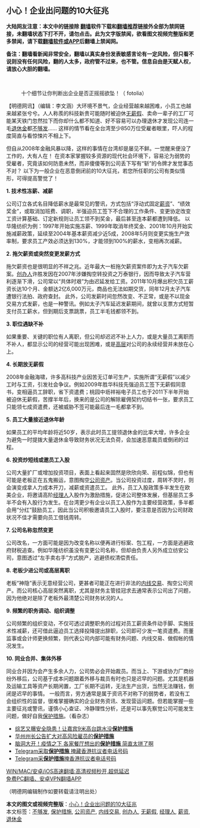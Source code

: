  <h2>小心！企业出问题的10大征兆</h2> <p class="notice"><b>大陆网友注意：本文中的链接除 <a href="https://github.com/bannedbook/fanqiang" >翻墙</a>软件下载和<a href="https://github.com/killgcd/justmysocks/blob/master/README.md">翻墙推荐</a>链接外全部为禁网链接，未翻墙状态下打不开，请勿点击。此为文字版禁闻，欲看图文视频完整版和更多禁闻，请下载<a href="https://github.com/bannedbook/fanqiang">翻墙软件或APP</a>后翻墙上禁闻网。</p><p>备注：翻墙看新闻非常安全，翻墙以真实身份发表敏感言论有一定风险，但只看不说则没有任何风险，翻的人太多，政府管不过来，也不管。信息自由是天赋人权，请放心大胆的翻墙。</b></p>  <div class="entry"> <br /> <figure><a href="https://i0.wp.com/upload-images-bucket-v64rleca837do.s3.eu-west-1.amazonaws.com/wp-content/uploads/2021/04/06100533/%E6%9C%AA%E6%A0%87%E9%A2%98-1-29.jpg?fit=860%2C484&#038;ssl=1" data-caption="十个细节让你判断出企业是否正摇摇欲坠！（ fotolia）"></a><figcaption class="wp-caption-text">十个细节让你判断出企业是否正摇摇欲坠！（ fotolia）</figcaption></figure> <p>【明德网讯】（编辑：李文涵）大环境不景气，企业经营越来越困难，小员工也越来越紧张兮兮。人人称羨的科技新贵可能随时被迫休<a href="https://www.bannedbook.org/bnews/tag/%E6%97%A0%E8%96%AA%E5%81%87/" class="st_tag internal_tag" rel="tag" title="标签 无薪假 下的日志">无薪假</a>、卖命一辈子的工厂可能某天铁门忽然拉下而你却什么都不知道、好不容易可以办理退休才发现公司连一毛<a href="https://www.bannedbook.org/bnews/tag/%E9%80%80%E4%BC%91%E9%87%91/" class="st_tag internal_tag" rel="tag" title="标签 退休金 下的日志">退休金</a>都<a href="https://www.bannedbook.org/bnews/tag/%E4%B8%8D%E5%A4%9F%E5%8F%91/" class="st_tag internal_tag" rel="tag" title="标签 不够发 下的日志">不够发</a>…… 这样的情节看在全台湾至少850万位受雇者眼里，吓人的程度简直与看惊悚片不相上下。</p> <p>但自从2008年金融风暴以降，这样的事情在台湾却是屡见不鲜。一觉醒来便没了工作的，大有人在！ 在资本家掌握较多资源的现代社会环境下，容易沦为弱势的受雇者，究竟该如何防患未然，而非傻傻等到公司丢下写有“斩”的令牌才发觉事态不对？ 以下为一般企业在恶意倒闭前的10大征兆，若您所任职的公司有类似情形，可得提高警觉了！</p> <p><strong>1. 技术性冻薪、减薪</strong></p> <p>公司订立各式名目降低薪水是最常见的警讯，方式包括“浮动式固定<a href="https://www.bannedbook.org/bnews/tag/%E8%96%AA%E8%B5%84/" class="st_tag internal_tag" rel="tag" title="标签 薪资 下的日志">薪资</a>”、“绩效奖金”，或取消加班费、调职，半强迫员工签下不合理的工作条件、变更协定改变工资计算基础、订定新规则让员工领不到奖金，最后甚至连本薪都遭到降低。 以华隆纺织为例：1997年开始实施冻薪、1999年取消年终奖金、2001年10月开始实施减薪政策，延续至2004年基本薪资减少近5成，2008年5月则变更实施生产效率制，要求员工产效必须达到130%，才能领到100%的薪水，变相再次减薪。</p> <p><strong>2. 拖欠薪资或突然变更发薪方式</strong></p> <p>拖欠薪资也是很明显的不祥之兆。近年最大一桩拖欠薪资案件即为太子汽车欠薪案。<a href="https://www.bannedbook.org/bnews/tag/%E5%88%9B%E5%8A%9E%E4%BA%BA/" class="st_tag internal_tag" rel="tag" title="标签 创办人 下的日志">创办人</a>许胜发因在2007年涉嫌掏空转投资之万泰银行，因而导致太子汽车营利逐渐下滑，公司常以“共体时艰”为由迟延发给工资。2011年10月爆出积欠员工薪资长达10个月、金额达2亿6,000万元，商品也无法如期交货，同年12月太子汽车遭银行法拍、政府查封。 此外，公司发薪时间忽然改变、不正常，或是不以现金交易方式发薪，也是一种警讯。例如太子汽车延迟发薪期间，就曾以支票方式短暂支付员工薪水，但到期后支票跳票，员工半毛钱都领不到。</p>  <p><strong>3. 职位遇缺不补</strong></p> <p>如果重要、关键的职位有人离职，但公司却迟迟不补上人力，或是大量员工离职而不补人，都显示公司的经营可能出现困难，或是<span class='wp_keywordlink_affiliate'><a href="https://www.bannedbook.org/bnews/ccpdope/" title="中共高层内幕" target="_blank">高层</a></span>对公司的永续经营并未放在心上。</p> <p><strong>4. 长期放无薪假</strong></p> <p>2008年金融海啸，许多高科技产业因苦无订单可生产，实施所谓“无薪假”以减少工时与工资，引发社会争议。例如2009年胜华科技先强迫员工签下无薪假同意书，变相逼员工辞职，省下资遣费；桃园中坜祥裕电子员工也于2011下半年开始被迫休无薪假，苦撑半年后，换来的是公司的解除雇佣契约切结书一张，要求员工只能领七成资遣费，还被威胁不签可能最后连一毛都拿不到。</p> <p><strong>5. 员工大量接近退休年龄</strong></p> <p>如果员工的平均年龄将近50岁，表示此时员工提领退休金的比率大增，许多企业为避免一时提拨大量退休金导致财务状况无法负荷，会加速恶意裁员或倒闭的过程。</p>  <p><strong>6. 投资炒短线或邀员工入股</strong></p> <p>公司大量扩厂或增加投资项目，表面上看起来固然是欣欣向荣、前程似锦，但也有可能是老板正在五鬼搬运，意图掏空<a href="https://www.bannedbook.org/bnews/tag/%E5%85%AC%E5%8F%B8%E8%B5%84%E4%BA%A7/" class="st_tag internal_tag" rel="tag" title="标签 公司资产 下的日志">公司资产</a>。当公司投资过度，周转不灵时，则会演变成拿人力成本开刀，减薪或资遣员工。 此外，员工入股政策多半发生在欧美企业，将邀请高阶<a href="https://www.bannedbook.org/bnews/tag/%E7%BB%8F%E7%90%86%E4%BA%BA/" class="st_tag internal_tag" rel="tag" title="标签 经理人 下的日志">经理人</a>入股作为激励措施，促进公司整体发展，但基层员工多半不会有入股行为发生。在台湾更少有企业以员工入股作为主要经营政策，多半都会用“分红”鼓励员工，因此当公司积极邀请员工入股时，要注意是否因为公司财政状况不佳才需要向员工借钱周转。</p> <p><strong>7. 公司名称忽然变更</strong></p> <p>公司改名，一方面可能是因为改变名称以便再进行标案、包工程，一方面是逃避政府财税追查。例如华隆纺织虽没有变更公司名称，但却由负责人另外成立纺安公司，意图透过“左手卖右手”方式脱产，逃避债权清偿责任。</p> <p><strong>8. 老板少进公司或高层离职</strong></p> <p>老板“神隐”表示无意经营公司，更甚者可能正在进行非法的<a href="https://www.bannedbook.org/bnews/tag/%E5%86%85%E7%BA%BF%E4%BA%A4%E6%98%93/" class="st_tag internal_tag" rel="tag" title="标签 内线交易 下的日志">内线交易</a>、掏空公司资产。而公司核心高层突然离职，尤其是财务主管挂冠求去通常表示公司出了问题，因为他绝对是除了老板外最清楚公司财务状况的人。</p>  <p><strong>9. 频繁的职务调动、组织调整</strong></p> <p>公司频繁的组织变动，不仅可透过调整职务的过程对员工薪资条件动手脚、实施技术性减薪，还可借此逼迫员工选择投降提出辞职，公司即可少发一笔资遣费。而董监事或会计师更换频繁，则代表公司内部可能有财务问题、内线交易、做假帐的情况发生。</p> <p><strong>10. 同业合并、集体外移</strong></p> <p>同业合并因为会产生多余人力，公司势必会开始裁员。而当上、下游或协力厂商纷纷外移后，公司基于成本问题跟着外移与裁员有时也只是迟早的问题。尤其是机器及运输工具等资产长期闲置，工厂长期不运转，无法生产出货，当然无法赚钱，倒闭是迟早的事情。 一般而言，劳方通常是属于资讯不对称下的弱势者，若没有工会组织性的监督，很难掌握确实的企业财务资讯、发现营运问题。但若能掌握一些主要征兆或警讯，谨慎小心查证、冷静理性分析，还是可以事先察觉公司可能发生问题，做好自我<a href="https://www.bannedbook.org/bnews/tag/%E4%BF%9D%E6%8A%A4%E6%8E%AA%E6%96%BD/" class="st_tag internal_tag" rel="tag" title="标签 保护措施 下的日志">保护措施</a>。（看杂志）</p> <ul class='op-related-articles' title='相关阅读'> <li><a href='https://www.bannedbook.org/bnews/yule/20201005/1408228.html' target='_blank'>综艺又曝安全隐患！让嘉宾9米高台跳水没<b>保护措施</b></a></li> <li><a href='https://www.bannedbook.org/bnews/worldnews/usa/20200610/1342811.html' target='_blank'>华州州长公告扩大对高风险雇员的<b>保护措施</b></a></li> <li><a href='https://www.bannedbook.org/bnews/funmedia/20200601/1337663.html' target='_blank'>脑洞大开！疫情之下 各家餐厅想出的<b>保护措施</b> 简直太拼了啊</a></li> <li><a href='https://www.bannedbook.org/bnews/renquan/xgmyd/20190901/1183941.html' target='_blank'>Telegram采取<b>保护措施</b> 掩藏香港抗议者电话号码</a></li> <li><a href='https://www.bannedbook.org/bnews/baitai/20190901/1183853.html' target='_blank'>Telegram采<b>保护措施</b>掩香港抗议者电话号码</a></li> </ul> <p class="texttj"> <a href="https://github.com/bannedbook/fanqiang/wiki/V2ray%E6%9C%BA%E5%9C%BA" target="_blank">WIN/MAC/安卓/iOS高速翻墙:高清视频秒开,超低延迟</a><br/> <a href="https://github.com/bannedbook/fanqiang/wiki/%E7%A6%81%E9%97%BB%E7%BD%91%E5%AE%89%E5%8D%93%E7%BF%BB%E5%A2%99%E6%96%B0%E9%97%BBAPP" target="_blank">免费PC翻墙、安卓VPN翻墙APP</a></p><p>（明德网编辑制作如要转载请注明出处）</p> <a name='sharetosocial'></a>       <div><b>本文的图文或视频完整版</b>：<a href='https://www.bannedbook.org/bnews/comments/20210406/1520753.html'>小心！企业出问题的10大征兆</a></div>  </div><!--END ENTRY--> <div class="postfooter"> <div>本文标签：<a href="https://www.bannedbook.org/bnews/tag/%E4%B8%8D%E5%A4%9F%E5%8F%91/" rel="tag">不够发</a>, <a href="https://www.bannedbook.org/bnews/tag/%E4%BF%9D%E6%8A%A4%E6%8E%AA%E6%96%BD/" rel="tag">保护措施</a>, <a href="https://www.bannedbook.org/bnews/tag/%E5%85%AC%E5%8F%B8%E8%B5%84%E4%BA%A7/" rel="tag">公司资产</a>, <a href="https://www.bannedbook.org/bnews/tag/%E5%86%85%E7%BA%BF%E4%BA%A4%E6%98%93/" rel="tag">内线交易</a>, <a href="https://www.bannedbook.org/bnews/tag/%E5%88%9B%E5%8A%9E%E4%BA%BA/" rel="tag">创办人</a>, <a href="https://www.bannedbook.org/bnews/tag/%E6%97%A0%E8%96%AA%E5%81%87/" rel="tag">无薪假</a>, <a href="https://www.bannedbook.org/bnews/tag/%E7%BB%8F%E7%90%86%E4%BA%BA/" rel="tag">经理人</a>, <a href="https://www.bannedbook.org/bnews/tag/%E8%96%AA%E8%B5%84/" rel="tag">薪资</a>, <a href="https://www.bannedbook.org/bnews/tag/%E9%80%80%E4%BC%91%E9%87%91/" rel="tag">退休金</a></div>  </div><!--END POSTFOOTER--> 